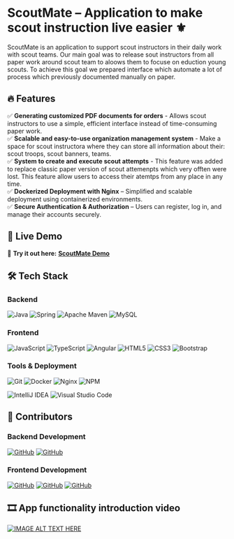 # ScoutMate – Application to make scout instruction live easier ⚜️

ScoutMate is an application to support scout instructors in their daily work with scout teams. Our main goal was to release sout instructors from all paper work around scout team to aloows them to focuse on eduction young scouts.
To achieve this goal we prepared interface which automate a lot of process which previously documented manually on paper.

## 🔥 Features

✅ **Generating customized PDF documents for orders** - Allows scout instructors to use a simple, efficient interface instead of time-consuming paper work.  
✅ **Scalable and easy-to-use organization management system** - Make a space for scout instructora where they can store all information about their: scout troops, scout banners, teams.  
✅ **System to create and execute scout attempts** - This feature was added to replace classic paper version of scout attemenpts which very offten were lost. This feature allow users to access their atemtps from any place in any time.  
✅ **Dockerized Deployment with Nginx** – Simplified and scalable deployment using containerized environments.  
✅ **Secure Authentication & Authorization** – Users can register, log in, and manage their accounts securely.   

## 🚀 Live Demo

🔗 **Try it out here:** **[ScoutMate Demo](https://scoutmate.kubisiak.dev/)**

## 🛠 Tech Stack

### Backend

![Java](https://img.shields.io/badge/java-%23ED8B00.svg?style=for-the-badge&logo=openjdk&logoColor=white)
![Spring](https://img.shields.io/badge/spring-%236DB33F.svg?style=for-the-badge&logo=spring&logoColor=white)
![Apache Maven](https://img.shields.io/badge/Apache%20Maven-C71A36?style=for-the-badge&logo=Apache%20Maven&logoColor=white)
![MySQL](https://img.shields.io/badge/MySQL-005C84?style=for-the-badge&logo=mysql&logoColor=white)

### Frontend

![JavaScript](https://img.shields.io/badge/javascript-%23323330.svg?style=for-the-badge&logo=javascript&logoColor=%23F7DF1E)
![TypeScript](https://img.shields.io/badge/typescript-%23007ACC.svg?style=for-the-badge&logo=typescript&logoColor=white)
![Angular](https://img.shields.io/badge/Angular-DD0031?style=for-the-badge&logo=angular&logoColor=white)
![HTML5](https://img.shields.io/badge/html5-%23E34F26.svg?style=for-the-badge&logo=html5&logoColor=white)
![CSS3](https://img.shields.io/badge/css3-%231572B6.svg?style=for-the-badge&logo=css3&logoColor=white)
![Bootstrap](https://img.shields.io/badge/bootstrap-%238511FA.svg?style=for-the-badge&logo=bootstrap&logoColor=white)

### Tools & Deployment

![Git](https://img.shields.io/badge/git-%23F05033.svg?style=for-the-badge&logo=git&logoColor=white)
![Docker](https://img.shields.io/badge/docker-%230db7ed.svg?style=for-the-badge&logo=docker&logoColor=white)
![Nginx](https://img.shields.io/badge/nginx-%23009639.svg?style=for-the-badge&logo=nginx&logoColor=white)
![NPM](https://img.shields.io/badge/NPM-%23CB3837.svg?style=for-the-badge&logo=npm&logoColor=white)

![IntelliJ IDEA](https://img.shields.io/badge/IntelliJIDEA-000000.svg?style=for-the-badge&logo=intellij-idea&logoColor=white)
![Visual Studio Code](https://img.shields.io/badge/Visual%20Studio%20Code-0078d7.svg?style=for-the-badge&logo=visual-studio-code&logoColor=white)

## 👥 Contributors

### Backend Development

[![GitHub](https://img.shields.io/badge/GitHub-MarvelSas-%23181717?style=flat&logo=github)](https://github.com/MarvelSas/)
[![GitHub](https://img.shields.io/badge/GitHub-NaimaD99-%23181717?style=flat&logo=github)](https://github.com/NaimaD99/)

### Frontend Development

[![GitHub](https://img.shields.io/badge/GitHub-Maaniumm-%23181717?style=flat&logo=github)](https://github.com/maaniumm/)
[![GitHub](https://img.shields.io/badge/GitHub-kkolcz-%23181717?style=flat&logo=github)](https://github.com/kkolcz/)
[![GitHub](https://img.shields.io/badge/GitHub-Łokcio-%23181717?style=flat&logo=github)](https://github.com/lokcio/)

## 🎞️ App functionality introduction video

[![IMAGE ALT TEXT HERE](https://img.youtube.com/vi/ZTOUHSSof6I/0.jpg)](https://www.youtube.com/watch?v=ZTOUHSSof6I)

